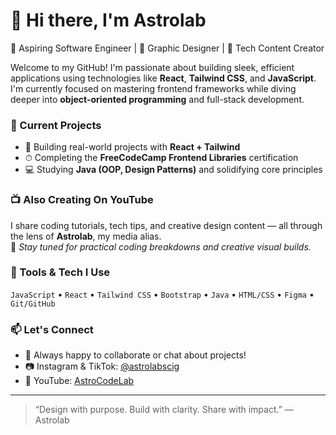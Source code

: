 # 👋 Hi there, I'm Astrolab

🚀 Aspiring Software Engineer | 🎨 Graphic Designer | 🎥 Tech Content Creator  

Welcome to my GitHub! I'm passionate about building sleek, efficient applications using technologies like **React**, **Tailwind CSS**, and **JavaScript**. I'm currently focused on mastering frontend frameworks while diving deeper into **object-oriented programming** and full-stack development.

### 🌱 Current Projects
- 🎯 Building real-world projects with **React + Tailwind**
- ⏱ Completing the **FreeCodeCamp Frontend Libraries** certification  
- 💻 Studying **Java (OOP, Design Patterns)** and solidifying core principles

### 📺 Also Creating On YouTube
I share coding tutorials, tech tips, and creative design content — all through the lens of **Astrolab**, my media alias.  
📌 *Stay tuned for practical coding breakdowns and creative visual builds.*

### 🔧 Tools & Tech I Use
`JavaScript` • `React` • `Tailwind CSS` • `Bootstrap` • `Java` • `HTML/CSS` • `Figma` • `Git/GitHub`

### 📫 Let's Connect
- 💬 Always happy to collaborate or chat about projects!
- 📷 Instagram & TikTok: [@astrolabscig](https://instagram.com/astrolabscig)
- 🎥 YouTube: [AstroCodeLab](https://www.youtube.com/@astrocodelab)

---

> “Design with purpose. Build with clarity. Share with impact.” — Astrolab

